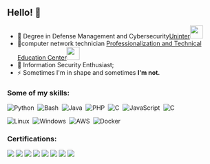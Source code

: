 <h2>Hello! 👋</h2>

- 🌱 Degree in Defense Management and Cybersecurity<a href="https://www.uninter.com">Uninter</a><img src="https://media.giphy.com/media/fYSnHlufseco8Fh93Z/giphy.gif" width="30">
- 🌱computer network technician <a href="https://Professionalization and Technical Education Center">Professionalization and Technical Education Center</a><img src="https://media.giphy.com/media/fYSnHlufseco8Fh93Z/giphy.gif" width="30">
- 🌱 Information Security Enthusiast;
- ⚡ Sometimes I'm in shape and sometimes **I'm not.**


 <h3 align="left">Some of my skills:</h3>

![Python](https://img.shields.io/badge/-Python-05122A?style=flat&logo=python)&nbsp;
![Bash](https://img.shields.io/badge/-Shell_Script-05122A?style=flat&logo=gnu-bash)&nbsp;
![Java](https://img.shields.io/badge/-Java-05122A?style=flat&logo=Java&logoColor)&nbsp;
![PHP](https://img.shields.io/badge/-PHP-05122A?style=flat&logo=php)&nbsp;
![C](https://img.shields.io/badge/-C%23%20-05122A?style=flat&logo=c-sharp)&nbsp;
![JavaScript](https://img.shields.io/badge/-JavaScript-333333?style=flat&logo=javascript)&nbsp;
![C](https://img.shields.io/badge/-%2300599C.svg?style=flat&logo=c&logoColor=white)&nbsp;

![Linux](https://img.shields.io/badge/Linux-FCC624?style=flat&logo=linux&logoColor=black)&nbsp;
![Windows](https://img.shields.io/badge/Windows-0078D6?style=flat&logo=windows&logoColor=white)&nbsp;
![AWS](https://img.shields.io/badge/AWS-%23FF9900.svg?style=flat&logo=amazon-aws&logoColor=white)&nbsp;
![Docker](https://img.shields.io/badge/Docker-%230db7ed.svg?style=flat&logo=docker&logoColor=white)&nbsp;

 
### Certifications:

![](https://images.credly.com/size/95x95/images/79d2530b-44fb-4b71-a0bb-746e991166ae/CredlyBadges-v1.7-FINAL_Core-MSP.png)
![](https://images.credly.com/size/95x95/images/6074e869-0140-4b23-a03d-a49839191e41/image.png)
![](https://images.credly.com/size/95x95/images/fb9c8c5d-1b20-44d4-bf1a-717517f655b4/image.png)
![](https://images.credly.com/size/95x95/images/fc1352af-87fa-4947-ba54-398a0e63322e/security-compliance-and-identity-fundamentals-600x600.png)
![](https://images.credly.com/size/95x95/images/40e09f26-1881-4044-b85d-3710126228a2/image.png)
![](https://images.credly.com/size/96x96/images/87eec792-3c63-4526-aafb-da866a30fa54/image.png)
![](https://images.credly.com/size/96x96/images/6a5f3050-b673-4eeb-abfd-dbf6a1feab76/image.png)
![](https://images.credly.com/size/96x96/images/31c48a30-88a3-4ddd-8e25-52817a3dec58/image.png)
